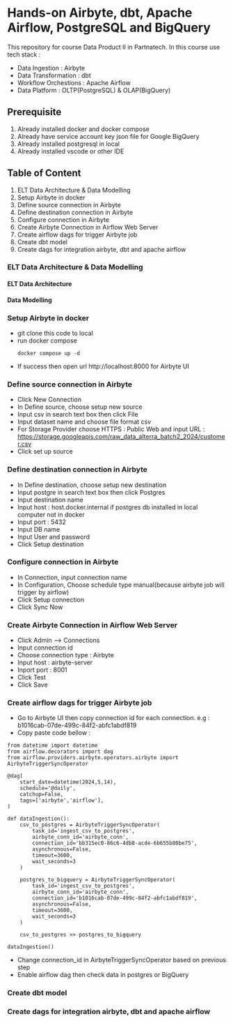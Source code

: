 # Hands-on Airbyte, dbt, Apache Airflow, PostgreSQL and BigQuery
This repository for course Data Product II in Partnatech. 
In this course use tech stack : 
- Data Ingestion : Airbyte
- Data Transformation : dbt
- Workflow Orchestions : Apache Airflow
- Data Platform : OLTP(PostgreSQL) & OLAP(BigQuery)

## Prerequisite
1) Already installed docker and docker compose
2) Already have service account key json file for Google BigQuery
3) Already installed postgresql in local
4) Already installed vscode or other IDE

## Table of Content
1) ELT Data Architecture & Data Modelling
2) Setup Airbyte in docker
3) Define source connection in Airbyte
4) Define destination connection in Airbyte
5) Configure connection in Airbyte
6) Create Airbyte Connection in Airflow Web Server
7) Create airflow dags for trigger Airbyte job
8) Create dbt model
9) Create dags for integration airbyte, dbt and apache airflow

### ELT Data Architecture & Data Modelling
#### ELT Data Architecture


#### Data Modelling


### Setup Airbyte in docker
- git clone this code to local
- run docker compose
  ```
  docker compose up -d
  ``` 
- If success then open url http://localhost:8000 for Airbyte UI

### Define source connection in Airbyte
- Click New Connection
- In Define source, choose setup new source
- Input csv in search text box then click File
- Input dataset name and choose file format csv 
- For Storage Provider choose HTTPS : Public Web and input URL : https://storage.googleapis.com/raw_data_alterra_batch2_2024/customer.csv 
- Click set up source 

### Define destination connection in Airbyte
- In Define destination, choose setup new destination
- Input postgre in search text box then click Postgres
- Input destination name
- Input host : host.docker.internal if postgres db installed in local computer not in docker
- Input port : 5432
- Input DB name
- Input User and password
- Click Setup destination

### Configure connection in Airbyte
- In Connection, input connection name
- In Configuration, Choose schedule type manual(because airbyte job will trigger by airflow)
- Click Setup connection
- Click Sync Now

### Create Airbyte Connection in Airflow Web Server
- Click Admin --> Connections
- Input connection id
- Choose connection type : Airbyte
- Input host : airbyte-server
- Inport port : 8001
- Click Test
- Click Save

### Create airflow dags for trigger Airbyte job
- Go to Airbyte UI then copy connection id for each connection. e.g : b1016cab-07de-499c-84f2-abfc1abdf819
- Copy paste code bellow :
```
from datetime import datetime
from airflow.decorators import dag
from airflow.providers.airbyte.operators.airbyte import AirbyteTriggerSyncOperator

@dag(
    start_date=datetime(2024,5,14),
    schedule='@daily',
    catchup=False,
    tags=['airbyte','airflow'],
)

def dataIngestion():
    csv_to_postgres = AirbyteTriggerSyncOperator(
        task_id='ingest_csv_to_postgres',
        airbyte_conn_id='airbyte_conn',
        connection_id='bb315ec0-86c6-4db8-acde-6b655b80be75',
        asynchronous=False,
        timeout=3600,
        wait_seconds=3
    )

    postgres_to_bigquery = AirbyteTriggerSyncOperator(
        task_id='ingest_csv_to_postgres',
        airbyte_conn_id='airbyte_conn',
        connection_id='b1016cab-07de-499c-84f2-abfc1abdf819',
        asynchronous=False,
        timeout=3600,
        wait_seconds=3
    )

    csv_to_postgres >> postgres_to_bigquery
    
dataIngestion()

```
- Change connection_id in AirbyteTriggerSyncOperator based on previous step
- Enable airflow dag then check data in postgres or BigQuery

### Create dbt model


### Create dags for integration airbyte, dbt and apache airflow
